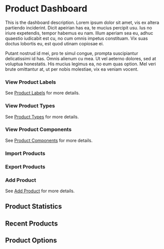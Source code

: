 # Product Dashboard

This is the dashboard description. Lorem ipsum dolor sit amet, vis ex altera partiendo inciderint. Dicit apeirian has ea, te mucius percipit usu. Ius no iriure expetendis, tempor habemus eu nam. Illum aperiam sea eu, adhuc quaestio iudicabit est cu, no cum omnis impetus constituam. Vix suas doctus lobortis eu, est quod utinam copiosae ei.

Putant nostrud id mei, pro te simul congue, prompta suscipiantur delicatissimi id has. Omnis alienum cu mea. Ut vel aeterno dolores, sed at voluptua honestatis. His mucius legimus ea, no eum quas option. Mel veri brute omittantur at, ut per nobis molestiae, vix ea veniam vocent.

### View Product Labels

See [Product Labels](https://qtracehelp.github.io/QTrace-Help/products-labels) for more details.

### View Product Types

See [Product Types](https://qtracehelp.github.io/QTrace-Help/products-types) for more details.

### View Product Components

See [Product Components](https://qtracehelp.github.io/QTrace-Help/products-components) for more details.

### Import Products

### Export Products

### Add Product

See [Add Product](https://qtracehelp.github.io/QTrace-Help/products-add) for more details.

## Product Statistics

## Recent Products

## Product Options





